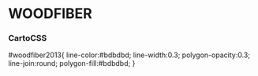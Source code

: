 # WOODFIBER

### CartoCSS

#woodfiber2013{
  line-color:#bdbdbd;
  line-width:0.3;
  polygon-opacity:0.3;
  line-join:round;
  polygon-fill:#bdbdbd;
}

